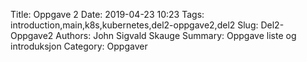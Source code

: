 Title: Oppgave 2
Date: 2019-04-23 10:23
Tags: introduction,main,k8s,kubernetes,del2-oppgave2,del2
Slug: Del2-Oppgave2
Authors: John Sigvald Skauge
Summary: Oppgave liste og introduksjon
Category: Oppgaver